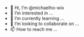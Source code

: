 - 👋 Hi, I’m @michaelho-wix
- 👀 I’m interested in ...
- 🌱 I’m currently learning ...
- 💞️ I’m looking to collaborate on ...
- 📫 How to reach me ...

<!---
michaelho-wix/michaelho-wix is a ✨ special ✨ repository because its `README.md` (this file) appears on your GitHub profile.
You can click the Preview link to take a look at your changes.
--->
